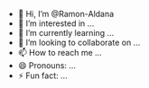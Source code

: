 - 👋 Hi, I’m @Ramon-Aldana
- 👀 I’m interested in ...
- 🌱 I’m currently learning ...
- 💞️ I’m looking to collaborate on ...
- 📫 How to reach me ...
- 😄 Pronouns: ...
- ⚡ Fun fact: ...

<!---
Ramon-Aldana/Ramon-Aldana is a ✨ special ✨ repository because its `README.md` (this file) appears on your GitHub profile.
You can click the Preview link to take a look at your changes.
--->
